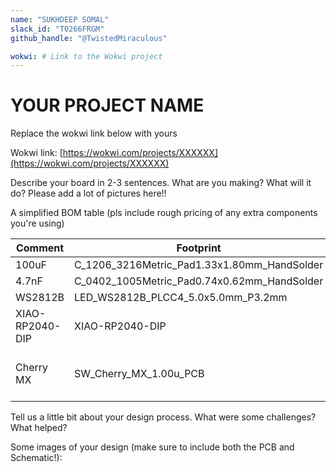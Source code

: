 ```yaml
---
name: "SUKHDEEP SOMAL"
slack_id: "T0266FRGM"
github_handle: "@TwistedMiraculous"

wokwi: # Link to the Wokwi project
---
```


# YOUR PROJECT NAME

Replace the wokwi link below with yours

Wokwi link: [https://wokwi.com/projects/XXXXXX](https://wokwi.com/projects/XXXXXX)

<!-- Uncomment the line below if you need a soldering iron -->
<!-- ⚠️ I would like to [reason for iron], so I would need a soldering iron. -->

Describe your board in 2-3 sentences. What are you making? What will it do? Please add a lot of pictures here!!

A simplified BOM table
(pls include rough pricing of any extra components you're using)

<!-- Example: -->

| Comment           | Footprint                                      | Quantity | LCSC     | Cost   |
|-------------------|------------------------------------------------|----------|----------|--------|
| 100uF             | C_1206_3216Metric_Pad1.33x1.80mm_HandSolder    | 1        | C15008   | 0.0682$|
| 4.7nF             | C_0402_1005Metric_Pad0.74x0.62mm_HandSolder    | 3        | C1538    | 0.0011$|
| WS2812B           | LED_WS2812B_PLCC4_5.0x5.0mm_P3.2mm             | 9        |          |
| XIAO-RP2040-DIP   | XIAO-RP2040-DIP                                | 1        |          |
| Cherry MX         | SW_Cherry_MX_1.00u_PCB                         | 2        |          | 6.48$ for 8, 1.62$ for 2 |

Tell us a little bit about your design process. What were some challenges? What helped?

Some images of your design (make sure to include both the PCB and Schematic!):
